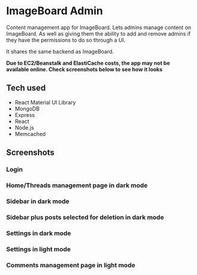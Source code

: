 # ImageBoard Admin

Content management app for ImageBoard. Lets admins manage content on ImageBoard. As well as giving them the ability to add and remove admins if they have the permissions to do so through a UI.

It shares the same backend as ImageBoard.

**Due to EC2/Beanstalk and ElastiCache costs, the app may not be available online. Check screenshots below to see how it looks**

## Tech used
* React Material UI Library
* MongoDB
* Express
* React
* Node.js
* Memcached

## Screenshots

### Login
[](./screenshots/login.JPG)

### Home/Threads management page in dark mode
[](./screenshots/home.JPG)

### Sidebar in dark mode
[](./screenshots/sidebar.JPG)

### Sidebar plus posts selected for deletion in dark mode
[](./screenshots/sidebar%20plus%20delete.JPG)

### Settings in dark mode
[](./screenshots/settings%20and%20dark%20mode.JPG)

### Settings in light mode
[](./screenshots/settings%20and%20light%20mode.JPG)

### Comments management page in light mode
[](./screenshots/comments%20and%20light%20mode.JPG)